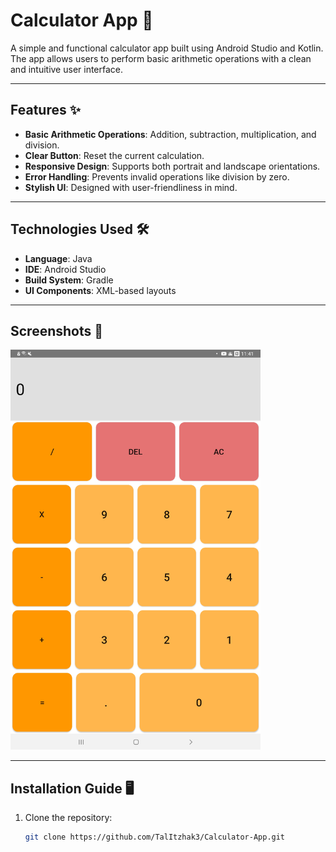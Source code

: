 # Calculator App 📱

A simple and functional calculator app built using Android Studio and Kotlin. The app allows users to perform basic arithmetic operations with a clean and intuitive user interface.

---

## Features ✨
- **Basic Arithmetic Operations**: Addition, subtraction, multiplication, and division.
- **Clear Button**: Reset the current calculation.
- **Responsive Design**: Supports both portrait and landscape orientations.
- **Error Handling**: Prevents invalid operations like division by zero.
- **Stylish UI**: Designed with user-friendliness in mind.

---

## Technologies Used 🛠️
- **Language**: Java
- **IDE**: Android Studio
- **Build System**: Gradle
- **UI Components**: XML-based layouts

---

## Screenshots 📸
<img src="screenshot/Calculator_Screenshot.jpg" alt="Calculator App Screenshot" width="400">

---

## Installation Guide 🖥️
1. Clone the repository:
   ```bash
   git clone https://github.com/TalItzhak3/Calculator-App.git
